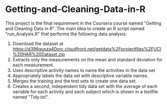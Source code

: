 # Getting-and-Cleaning-Data-in-R
This project is the final requirement in the Coursera course named "Getting and Cleaning Data in R". The main idea to create an R script named "run_Analysis.R" that performs the following data analysis:
1. Download the dataset at https://d396qusza40orc.cloudfront.net/getdata%2Fprojectfiles%2FUCI%20HAR%20Dataset.zip  
2. Extracts only the measurements on the mean and standard deviation for each measurement. 
3. Uses descriptive activity names to name the activities in the data set
4. Appropriately labels the data set with descriptive variable names. 
5. Merges the training and the test sets to create one data set.
6. Creates a second, independent tidy data set with the average of each variable for each activity and each subject which is shown in a textfile named "Tidy.txt".
